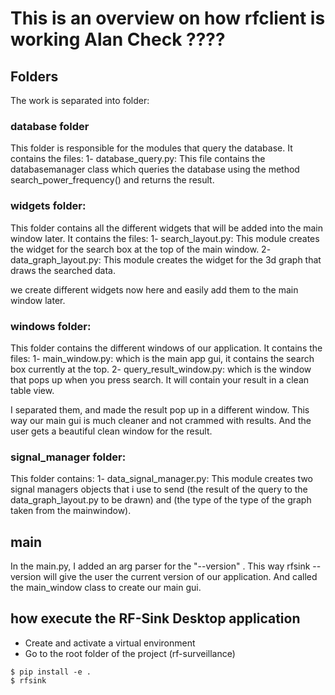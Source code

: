 # This is an overview on how rfclient is working Alan Check ????

## Folders

The work is separated into folder:

### database folder
This folder is responsible for the modules that query the database. It contains the files:
    1- database_query.py: This file contains the databasemanager class which queries the database using the method search_power_frequency() and returns the result.

### widgets folder:
This folder contains all the different widgets that will be added into the main window later. It contains the files:
    1- search_layout.py: This module creates the widget for the search box at the top of the main window.
    2- data_graph_layout.py: This module creates the widget for the 3d graph that draws the searched data.

we create different widgets now here and easily add them to the main window later. 

### windows folder:
This folder contains the different windows of our application. It contains the files:
    1- main_window.py: which is the main app gui, it contains the search box currently at the top.
    2- query_result_window.py: which is the window that pops up when you press search. It will contain your result in a clean table view.

I separated them, and made the result pop up in a different window. This way our main gui is much cleaner and not crammed with results.
And the user gets a beautiful clean window for the result.

### signal_manager folder:
This folder contains:
    1- data_signal_manager.py: This module creates two signal managers objects that i use to send (the result of the query to the data_graph_layout.py to be drawn) and (the type of the type of the graph taken from the mainwindow).

## main

In the main.py, I added an arg parser for the "--version" . This way rfsink --version will give the user the current version of our application.
And called the main_window class to create our main gui.

## how execute the RF-Sink Desktop application
* Create and activate a virtual environment 
* Go to the root folder of the project (rf-surveillance)

```
$ pip install -e .
$ rfsink
```


